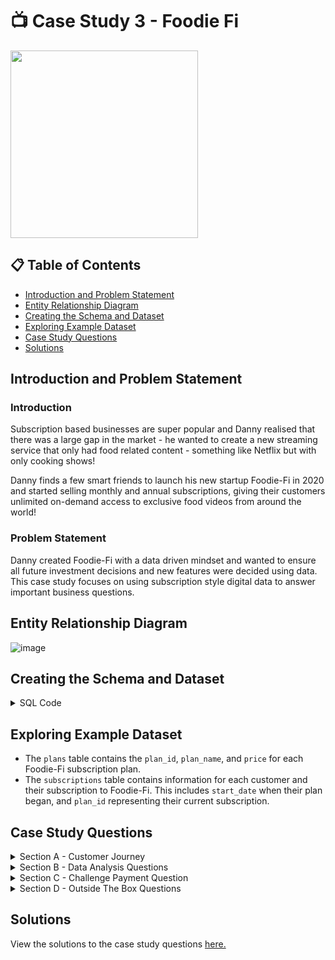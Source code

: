 # 📺 Case Study 3 - Foodie Fi
<img src = 'https://8weeksqlchallenge.com/images/case-study-designs/3.png' width = "300" >

## :clipboard: Table of Contents
- [Introduction and Problem Statement](https://github.com/JayKim-Analytics/8-week-SQL-Challenge/tree/main/Case%20Study%203%20-%20Foodie%20Fi/Solutions)
- [Entity Relationship Diagram](https://github.com/JayKim-Analytics/8-week-SQL-Challenge/tree/main/Case%20Study%203%20-%20Foodie%20Fi/Solutions)
- [Creating the Schema and Dataset](https://github.com/JayKim-Analytics/8-week-SQL-Challenge/tree/main/Case%20Study%203%20-%20Foodie%20Fi/Solutions)
- [Exploring Example Dataset](https://github.com/JayKim-Analytics/8-week-SQL-Challenge/tree/main/Case%20Study%203%20-%20Foodie%20Fi/Solutions)
- [Case Study Questions](https://github.com/JayKim-Analytics/8-week-SQL-Challenge/tree/main/Case%20Study%203%20-%20Foodie%20Fi/Solutions)
- [Solutions](https://github.com/JayKim-Analytics/8-week-SQL-Challenge/tree/main/Case%20Study%203%20-%20Foodie%20Fi/Solutions)


## Introduction and Problem Statement
### Introduction 
Subscription based businesses are super popular and Danny realised that there was a large gap in the market - he wanted to create a new streaming service that only had food related content - something like Netflix but with only cooking shows!

Danny finds a few smart friends to launch his new startup Foodie-Fi in 2020 and started selling monthly and annual subscriptions, giving their customers unlimited on-demand access to exclusive food videos from around the world!

### Problem Statement
Danny created Foodie-Fi with a data driven mindset and wanted to ensure all future investment decisions and new features were decided using data. This case study focuses on using subscription style digital data to answer important business questions.

## Entity Relationship Diagram
![image](https://8weeksqlchallenge.com/images/case-study-3-erd.png)

## Creating the Schema and Dataset
<details>
  <summary> SQL Code </summary>
  
  
```sql
CREATE SCHEMA foodie_fi;
SET search_path = foodie_fi;

CREATE TABLE plans (
  plan_id INTEGER,
  plan_name VARCHAR(13),
  price DECIMAL(5,2)
);

INSERT INTO plans
  (plan_id, plan_name, price)
VALUES
  ('0', 'trial', '0'),
  ('1', 'basic monthly', '9.90'),
  ('2', 'pro monthly', '19.90'),
  ('3', 'pro annual', '199'),
  ('4', 'churn', null);



CREATE TABLE subscriptions (
  customer_id INTEGER,
  plan_id INTEGER,
  start_date DATE
);

INSERT INTO subscriptions
  (customer_id, plan_id, start_date)
VALUES
-- Values omitted due to length of data
```
 
</details>

## Exploring Example Dataset
- The ```plans``` table contains the ```plan_id```, ```plan_name```, and ```price``` for each Foodie-Fi subscription plan.
- The ```subscriptions``` table contains information for each customer and their subscription to Foodie-Fi. This includes ```start_date``` when their plan began, and ```plan_id``` representing their current subscription.
  
## Case Study Questions
<details>
  <summary> Section A - Customer Journey </summary>
  
    Based off the 8 sample customers provided in the sample from the subscriptions table, write a brief description about each customer’s onboarding journey.

    Try to keep it as short as possible - you may also want to run some sort of join to make your explanations a bit easier!
 
</details>

<details>
  <summary> Section B - Data Analysis Questions </summary>
 
    1. How many customers has Foodie-Fi ever had?
    2. What is the monthly distribution of trial plan start_date values for our dataset - use the start of the month as the group by value
    3. What plan start_date values occur after the year 2020 for our dataset? Show the breakdown by count of events for each plan_name
    4. What is the customer count and percentage of customers who have churned rounded to 1 decimal place?
    5. How many customers have churned straight after their initial free trial - what percentage is this rounded to the nearest whole number?
    6. What is the number and percentage of customer plans after their initial free trial?
    7. What is the customer count and percentage breakdown of all 5 plan_name values at 2020-12-31?
    8. How many customers have upgraded to an annual plan in 2020?
    9. How many days on average does it take for a customer to an annual plan from the day they join Foodie-Fi?
    10. Can you further breakdown this average value into 30 day periods (i.e. 0-30 days, 31-60 days etc)
    11. How many customers downgraded from a pro monthly to a basic monthly plan in 2020?

</details>


<details>
  <summary> Section C - Challenge Payment Question </summary>
  
    The Foodie-Fi team wants you to create a new payments table for the year 2020 that includes amounts paid by each customer in the subscriptions table with the following requirements:

      * monthly payments always occur on the same day of month as the original start_date of any monthly paid plan
      * upgrades from basic to monthly or pro plans are reduced by the current paid amount in that month and start immediately
      * upgrades from pro monthly to pro annual are paid at the end of the current billing period and also starts at the end of the month period
      * once a customer churns they will no longer make payments

</details>

<details>
  <summary> Section D - Outside The Box Questions </summary>
  
    The following are open ended questions which might be asked during a technical interview for this case study - there are no right or wrong answers, but answers that make sense from both a technical and a business perspective make an amazing impression!

    1. How would you calculate the rate of growth for Foodie-Fi?
    2. What key metrics would you recommend Foodie-Fi management to track over time to assess performance of their overall business?
    3. What are some key customer journeys or experiences that you would analyse further to improve customer retention?
    4. If the Foodie-Fi team were to create an exit survey shown to customers who wish to cancel their subscription, what questions would you include in the survey?
    5. What business levers could the Foodie-Fi team use to reduce the customer churn rate? How would you validate the effectiveness of your ideas?


</details>


## Solutions

View the solutions to the case study questions [here.](https://github.com/JayKim-Analytics/8-week-SQL-Challenge/tree/main/Case%20Study%203%20-%20Foodie%20Fi/Solutions)
